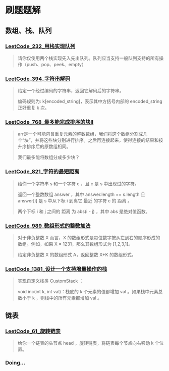 # 刷题题解

## 数组、栈、队列

### [LeetCode_232_用栈实现队列](/src/题解/数组_栈_队列/LeetCode_232_用栈实现队列.md)

> 请你仅使用两个栈实现先入先出队列。队列应当支持一般队列支持的所有操作（push、pop、peek、empty）


### [LeetCode_394_字符串解码](/src/题解/数组_栈_队列/LeetCode_394_字符串解码.md)

> 给定一个经过编码的字符串，返回它解码后的字符串。
>
> 编码规则为: k[encoded_string]，表示其中方括号内部的 encoded_string 正好重复 k 次。


### [LeetCode_768_最多能完成排序的块II](/src/题解/数组_栈_队列/LeetCode_768_最多能完成排序的块II.md)

> arr是一个可能包含重复元素的整数数组，我们将这个数组分割成几个“块”，并将这些块分别进行排序。之后再连接起来，使得连接的结果和按升序排序后的原数组相同。
>
> 我们最多能将数组分成多少块？
> 

### [LeetCode_821_字符的最短距离](/src/题解/数组_栈_队列/LeetCode_821_字符串的最短距离.md)

> 给你一个字符串 s 和一个字符 c ，且 c 是 s 中出现过的字符。
>
> 返回一个整数数组 answer ，其中 answer.length == s.length 且 answer[i] 是 s 中从下标 i 到离它 最近 的字符 c 的 距离 。
>
> 两个下标 i 和 j 之间的 距离 为 abs(i - j) ，其中 abs 是绝对值函数。


### [LeetCode_989_数组形式的整数加法](/src/题解/数组_栈_队列/LeetCode_989_数组形式的整数加法.md)

> 对于非负整数 X 而言，X 的数组形式是每位数字按从左到右的顺序形成的数组。例如，如果 X = 1231，那么其数组形式为 [1,2,3,1]。
>
> 给定非负整数 X 的数组形式 A，返回整数 X+K 的数组形式。


### [LeetCode_1381_设计一个支持增量操作的栈](/src/题解/数组_栈_队列/LeetCode_1381_设计一个支持增量操作的栈.md)

> 实现自定义栈类 CustomStack ：
> 
> void inc(int k, int val)：栈底的 k 个元素的值都增加 val 。如果栈中元素总数小于 k ，则栈中的所有元素都增加 val 。



## 链表

### [LeetCode_61_旋转链表](/src/题解/链表/LeetCode_61_旋转链表.md)

> 给你一个链表的头节点 head ，旋转链表，将链表每个节点向右移动 k 个位置。






### Doing...
























